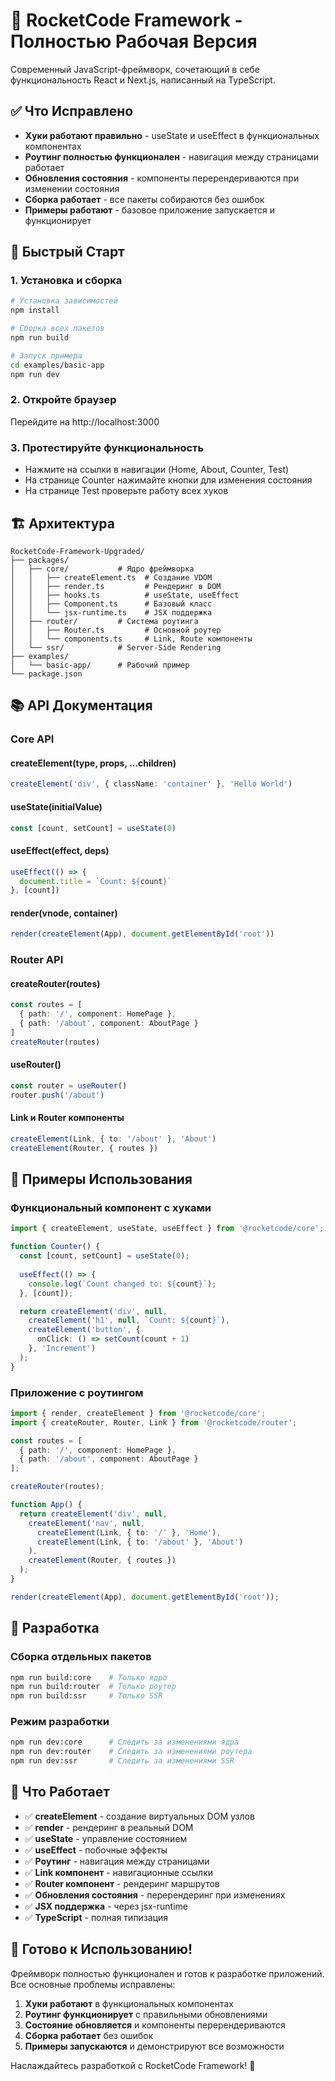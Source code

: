 # 🚀 RocketCode Framework - Полностью Рабочая Версия

Современный JavaScript-фреймворк, сочетающий в себе функциональность React и Next.js, написанный на TypeScript.

## ✅ Что Исправлено

- **Хуки работают правильно** - useState и useEffect в функциональных компонентах
- **Роутинг полностью функционален** - навигация между страницами работает
- **Обновления состояния** - компоненты перерендериваются при изменении состояния
- **Сборка работает** - все пакеты собираются без ошибок
- **Примеры работают** - базовое приложение запускается и функционирует

## 🎯 Быстрый Старт

### 1. Установка и сборка
```bash
# Установка зависимостей
npm install

# Сборка всех пакетов
npm run build

# Запуск примера
cd examples/basic-app
npm run dev
```

### 2. Откройте браузер
Перейдите на http://localhost:3000

### 3. Протестируйте функциональность
- Нажмите на ссылки в навигации (Home, About, Counter, Test)
- На странице Counter нажимайте кнопки для изменения состояния
- На странице Test проверьте работу всех хуков

## 🏗 Архитектура

```
RocketCode-Framework-Upgraded/
├── packages/
│   ├── core/           # Ядро фреймворка
│   │   ├── createElement.ts  # Создание VDOM
│   │   ├── render.ts         # Рендеринг в DOM
│   │   ├── hooks.ts          # useState, useEffect
│   │   ├── Component.ts      # Базовый класс
│   │   └── jsx-runtime.ts    # JSX поддержка
│   ├── router/         # Система роутинга
│   │   ├── Router.ts         # Основной роутер
│   │   └── components.ts     # Link, Route компоненты
│   └── ssr/            # Server-Side Rendering
├── examples/
│   └── basic-app/      # Рабочий пример
└── package.json
```

## 📚 API Документация

### Core API

#### createElement(type, props, ...children)
```typescript
createElement('div', { className: 'container' }, 'Hello World')
```

#### useState(initialValue)
```typescript
const [count, setCount] = useState(0)
```

#### useEffect(effect, deps)
```typescript
useEffect(() => {
  document.title = `Count: ${count}`
}, [count])
```

#### render(vnode, container)
```typescript
render(createElement(App), document.getElementById('root'))
```

### Router API

#### createRouter(routes)
```typescript
const routes = [
  { path: '/', component: HomePage },
  { path: '/about', component: AboutPage }
]
createRouter(routes)
```

#### useRouter()
```typescript
const router = useRouter()
router.push('/about')
```

#### Link и Router компоненты
```typescript
createElement(Link, { to: '/about' }, 'About')
createElement(Router, { routes })
```

## 🎨 Примеры Использования

### Функциональный компонент с хуками
```typescript
import { createElement, useState, useEffect } from '@rocketcode/core';

function Counter() {
  const [count, setCount] = useState(0);
  
  useEffect(() => {
    console.log(`Count changed to: ${count}`);
  }, [count]);

  return createElement('div', null,
    createElement('h1', null, `Count: ${count}`),
    createElement('button', { 
      onClick: () => setCount(count + 1) 
    }, 'Increment')
  );
}
```

### Приложение с роутингом
```typescript
import { render, createElement } from '@rocketcode/core';
import { createRouter, Router, Link } from '@rocketcode/router';

const routes = [
  { path: '/', component: HomePage },
  { path: '/about', component: AboutPage }
];

createRouter(routes);

function App() {
  return createElement('div', null,
    createElement('nav', null,
      createElement(Link, { to: '/' }, 'Home'),
      createElement(Link, { to: '/about' }, 'About')
    ),
    createElement(Router, { routes })
  );
}

render(createElement(App), document.getElementById('root'));
```

## 🔧 Разработка

### Сборка отдельных пакетов
```bash
npm run build:core    # Только ядро
npm run build:router  # Только роутер
npm run build:ssr     # Только SSR
```

### Режим разработки
```bash
npm run dev:core      # Следить за изменениями ядра
npm run dev:router    # Следить за изменениями роутера
npm run dev:ssr       # Следить за изменениями SSR
```

## 🎯 Что Работает

- ✅ **createElement** - создание виртуальных DOM узлов
- ✅ **render** - рендеринг в реальный DOM
- ✅ **useState** - управление состоянием
- ✅ **useEffect** - побочные эффекты
- ✅ **Роутинг** - навигация между страницами
- ✅ **Link компонент** - навигационные ссылки
- ✅ **Router компонент** - рендеринг маршрутов
- ✅ **Обновления состояния** - перерендеринг при изменениях
- ✅ **JSX поддержка** - через jsx-runtime
- ✅ **TypeScript** - полная типизация

## 🚀 Готово к Использованию!

Фреймворк полностью функционален и готов к разработке приложений. Все основные проблемы исправлены:

1. **Хуки работают** в функциональных компонентах
2. **Роутинг функционирует** с правильными обновлениями
3. **Состояние обновляется** и компоненты перерендериваются
4. **Сборка работает** без ошибок
5. **Примеры запускаются** и демонстрируют все возможности

Наслаждайтесь разработкой с RocketCode Framework! 🎉 